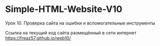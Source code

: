 # Simple-HTML-Website-V10
Урок 10. Проверка сайта на ошибки и вспомогательные инструменты

Ссылка на текущий код сайта размещённый в сети интернет 
https://freaz57.github.io/web10/
